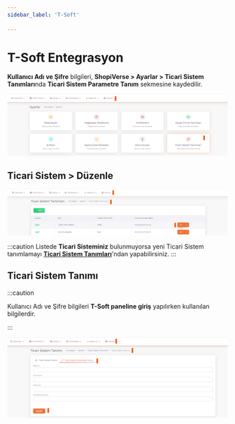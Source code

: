 ```yaml
---
sidebar_label: 'T-Soft'

---
```


# T-Soft Entegrasyon



**Kullanıcı Adı ve Şifre** bilgileri, **ShopiVerse > Ayarlar > Ticari Sistem Tanımları**nda **Ticari Sistem Parametre Tanım** sekmesine kaydedilir. 

![T-SoftSet](../commercial-system/T-SoftSet.png)

## Ticari Sistem > Düzenle

![T-SoftSetEdit](../commercial-system/T-SoftSetEdit.png)

:::caution
Listede **Ticari Sisteminiz** bulunmuyorsa yeni Ticari Sistem tanımlamayı **[Ticari Sistem Tanımları](/shopiverse/en/docs/category/ticari-sistem-tanımları)**'ndan yapabilirsiniz.
:::

## Ticari Sistem Tanımı

:::caution

Kullanıcı Adı ve Şifre bilgileri **T-Soft paneline giriş** yapılırken kullanılan bilgilerdir.

:::

![T-SoftSetEditUserName](../commercial-system/T-SoftSetEditUserName.png)








 